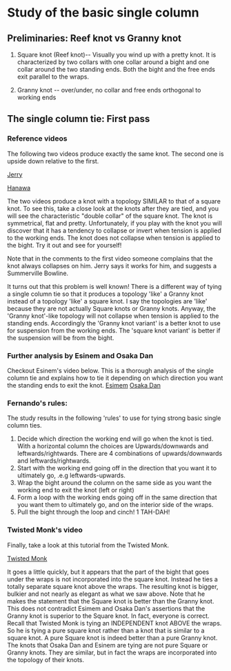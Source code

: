
# Study of the basic single column

## Preliminaries: Reef knot vs Granny knot

 1.  Square knot (Reef knot)-- Visually you wind up with a pretty knot. It is characterized by two collars with one collar around a bight and one collar around the two standing ends. Both the bight and the free ends exit parallel to the wraps.

 1. Granny knot -- over/under, no collar and free ends orthogonal to working ends

## The single column tie: First pass

### Reference videos

The following two videos produce exactly the same knot. The second one is upside down relative to the first.

[Jerry](https://www.youtube.com/watch?v=T0Y_JYJ6p-8)

[Hanawa](https://www.youtube.com/watch?v=4GTfPKRYvhc)


The two videos produce a knot with a topology SIMILAR to that of a square knot. To see this, take a close look at the knots after they are tied, and you will see the characteristic "double collar" of the square knot. The knot is symmetrical, flat and pretty. Unfortunately, if you play with the knot you will discover that it has a tendency to collapse or invert when tension is applied to the working ends. The knot does not collapse when tension is applied to the bight. Try it out and see for yourself!

Note that in the comments to the first video someone complains that the knot always collapses on him. Jerry says it works for him, and suggests a Summerville Bowline.

It turns out that this problem is well known! There is a different way of tying a single column tie so that it produces a topology 'like' a Granny knot instead of a topology 'like' a square knot. I say the topologies are 'like' because they are not actually Square knots or Granny knots. Anyway, the 'Granny knot'-like topology will not collapse when tension is applied to the standing ends. Accordingly the 'Granny knot variant' is a better knot to use for suspension from the working ends. The 'square knot variant' is better if the suspension will be from the bight.

### Further analysis by Esinem and Osaka Dan

Checkout Esinem's video below. This is a thorough analysis of the single column tie and explains how to tie it depending on which direction you want the standing ends to exit the knot.
[Esimem](https://www.youtube.com/watch?v=XB4pOHGO3wI)
[Osaka Dan](https://vimeo.com/333974403)


### Fernando's rules:

The study results in the following 'rules' to use for tying strong basic single column ties.

1. Decide which direction the working end will go when the knot is tied. With a horizontal column the choices are Upwards/downwards and leftwards/rightwards. There are 4 combinations of upwards/downwards and leftwards/rightwards.
1. Start with the working end going off in the direction that you want it to ultimately go, .e.g leftwards-upwards.
1. Wrap the bight around the column on the same side as you want the working end to exit the knot (left or right)
1. Form a loop with the working ends going off in the same direction that you want them to ultimately go, and on the interior side of the wraps.
1. Pull the bight through the loop and cinch!
1 TAH-DAH!

### Twisted Monk's video
Finally, take a look at this tutorial from the Twisted Monk.

[Twisted Monk](https://www.youtube.com/watch?v=UhzIQCoLjDc&t=4s)

It goes a little quickly, but it appears that the part of the bight that goes under the wraps is not incorporated into the square knot. Instead he ties a totally separate square knot above the wraps. The resulting knot is bigger, bulkier and not nearly as elegant as what we saw above. Note that he makes the statement that the Square knot is better than the Granny knot. This does not contradict Esimem and Osaka Dan's assertions that the Granny knot is superior to the Square knot. In fact, everyone is correct.  Recall that Twisted Monk is tying an INDEPENDENT knot ABOVE the wraps. So he is tying a pure square knot rather than a knot that is similar to a square knot. A pure Square knot is indeed better than a pure Granny knot. The knots that Osaka Dan and Esinem are tying are not pure Square or Granny knots. They are similar, but in fact the wraps are incorporated into the topology of their knots.
